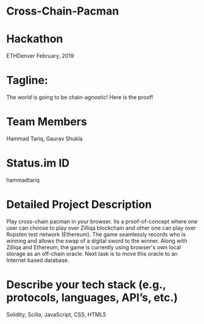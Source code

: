 # Cross-Chain-Pacman

# Hackathon
ETHDenver February, 2019

# Tagline:
The world is going to be chain-agnostic! Here is the proof!


# Team Members
Hammad Tariq, Gaurav Shukla


# Status.im ID
hammadtariq


# Detailed Project Description
Play cross-chain pacman in your browser. Its a proof-of-concept where one user can choose to play over Zilliqa blockchain and other one can play over Ropsten test network (Ethereum). The game seamlessly records who is winning and allows the swap of a digital sword to the winner. Along with Zilliqa and Ethereum, the game is currently using browser's own local storage as an off-chain oracle. Next task is to move this oracle to an Internet based database.


# Describe your tech stack (e.g., protocols, languages, API’s, etc.)
Solidity, Scilla, JavaScript, CSS, HTML5
